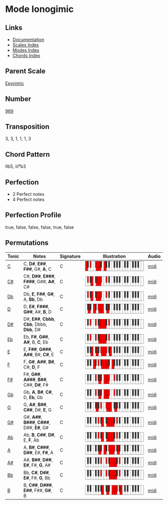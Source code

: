 # Mode Ionogimic

## Links

- [Documentation](README.md)
- [Scales Index](Scales.md)
- [Modes Index](Modes.md)
- [Chords Index](Chords.md)

## Parent Scale

[Epynimic](ScaleEpynimic.md)

## Number

[969](https://ianring.com/musictheory/scales/969)

## Transposition

3, 3, 1, 1, 1, 3

## Chord Pattern

IIb5, iii⁰b3

## Perfection

- 2 Perfect notes
- 4 Perfect notes

## Perfection Profile

true, false, false, false, true, false

## Permutations

| Tonic | Notes | Signature | Illustration | Audio |
|-------|-------|-----------|--------------|-------|
| [C](ModeCNaturalIonogimic.md) | C, **D#**, **E##**, **F##**, G#, **A**, C | C | ![CNaturalIonogimic](ModeCNaturalIonogimic.png) | [midi](https://github.com/edipermadi/music/blob/main/docs/ModeCNaturalIonogimic.mid?raw=true) |
| [C#](ModeCSharpIonogimic.md) | C#, **D##**, **E###**, **F###**, G##, **A#**, C# | C | ![CSharpIonogimic](ModeCSharpIonogimic.png) | [midi](https://github.com/edipermadi/music/blob/main/docs/ModeCSharpIonogimic.mid?raw=true) |
| [Db](ModeDFlatIonogimic.md) | Db, **E**, **F##**, **G#**, A, **Bb**, Db | C | ![DFlatIonogimic](ModeDFlatIonogimic.png) | [midi](https://github.com/edipermadi/music/blob/main/docs/ModeDFlatIonogimic.mid?raw=true) |
| [D](ModeDNaturalIonogimic.md) | D, **E#**, **F###**, **G##**, A#, **B**, D | C | ![DNaturalIonogimic](ModeDNaturalIonogimic.png) | [midi](https://github.com/edipermadi/music/blob/main/docs/ModeDNaturalIonogimic.mid?raw=true) |
| [D#](ModeDSharpIonogimic.md) | D#, **E##**, **Cbbb**, **Cbb**, Dbbb, **Dbb**, D# | C | ![DSharpIonogimic](ModeDSharpIonogimic.png) | [midi](https://github.com/edipermadi/music/blob/main/docs/ModeDSharpIonogimic.mid?raw=true) |
| [Eb](ModeEFlatIonogimic.md) | Eb, **F#**, **G##**, **A#**, B, **C**, Eb | C | ![EFlatIonogimic](ModeEFlatIonogimic.png) | [midi](https://github.com/edipermadi/music/blob/main/docs/ModeEFlatIonogimic.mid?raw=true) |
| [E](ModeENaturalIonogimic.md) | E, **F##**, **G###**, **A##**, B#, **C#**, E | C | ![ENaturalIonogimic](ModeENaturalIonogimic.png) | [midi](https://github.com/edipermadi/music/blob/main/docs/ModeENaturalIonogimic.mid?raw=true) |
| [F](ModeFNaturalIonogimic.md) | F, **G#**, **A##**, **B#**, C#, **D**, F | C | ![FNaturalIonogimic](ModeFNaturalIonogimic.png) | [midi](https://github.com/edipermadi/music/blob/main/docs/ModeFNaturalIonogimic.mid?raw=true) |
| [F#](ModeFSharpIonogimic.md) | F#, **G##**, **A###**, **B##**, C##, **D#**, F# | C | ![FSharpIonogimic](ModeFSharpIonogimic.png) | [midi](https://github.com/edipermadi/music/blob/main/docs/ModeFSharpIonogimic.mid?raw=true) |
| [Gb](ModeGFlatIonogimic.md) | Gb, **A**, **B#**, **C#**, D, **Eb**, Gb | C | ![GFlatIonogimic](ModeGFlatIonogimic.png) | [midi](https://github.com/edipermadi/music/blob/main/docs/ModeGFlatIonogimic.mid?raw=true) |
| [G](ModeGNaturalIonogimic.md) | G, **A#**, **B##**, **C##**, D#, **E**, G | C | ![GNaturalIonogimic](ModeGNaturalIonogimic.png) | [midi](https://github.com/edipermadi/music/blob/main/docs/ModeGNaturalIonogimic.mid?raw=true) |
| [G#](ModeGSharpIonogimic.md) | G#, **A##**, **B###**, **C###**, D##, **E#**, G# | C | ![GSharpIonogimic](ModeGSharpIonogimic.png) | [midi](https://github.com/edipermadi/music/blob/main/docs/ModeGSharpIonogimic.mid?raw=true) |
| [Ab](ModeAFlatIonogimic.md) | Ab, **B**, **C##**, **D#**, E, **F**, Ab | C | ![AFlatIonogimic](ModeAFlatIonogimic.png) | [midi](https://github.com/edipermadi/music/blob/main/docs/ModeAFlatIonogimic.mid?raw=true) |
| [A](ModeANaturalIonogimic.md) | A, **B#**, **C###**, **D##**, E#, **F#**, A | C | ![ANaturalIonogimic](ModeANaturalIonogimic.png) | [midi](https://github.com/edipermadi/music/blob/main/docs/ModeANaturalIonogimic.mid?raw=true) |
| [A#](ModeASharpIonogimic.md) | A#, **B##**, **D##**, **E#**, F#, **G**, A# | C | ![ASharpIonogimic](ModeASharpIonogimic.png) | [midi](https://github.com/edipermadi/music/blob/main/docs/ModeASharpIonogimic.mid?raw=true) |
| [Bb](ModeBFlatIonogimic.md) | Bb, **C#**, **D##**, **E#**, F#, **G**, Bb | C | ![BFlatIonogimic](ModeBFlatIonogimic.png) | [midi](https://github.com/edipermadi/music/blob/main/docs/ModeBFlatIonogimic.mid?raw=true) |
| [B](ModeBNaturalIonogimic.md) | B, **C##**, **D###**, **E##**, F##, **G#**, B | C | ![BNaturalIonogimic](ModeBNaturalIonogimic.png) | [midi](https://github.com/edipermadi/music/blob/main/docs/ModeBNaturalIonogimic.mid?raw=true) |
